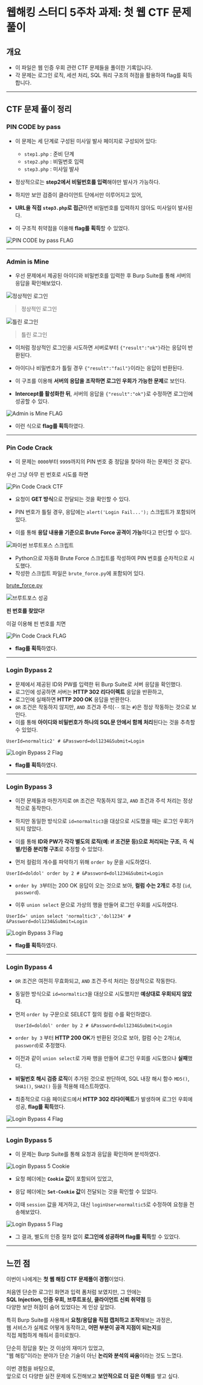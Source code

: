 # 웹해킹 스터디 5주차 과제: 첫 웹 CTF 문제 풀이

## 개요

- 이 파일은 웹 인증 우회 관련 CTF 문제들을 풀이한 기록입니다.  
- 각 문제는 로그인 로직, 세션 처리, SQL 쿼리 구조의 허점을 활용하여 flag를 획득합니다.

---

## CTF 문제 풀이 정리

### PIN CODE by pass

- 이 문제는 세 단계로 구성된 미사일 발사 페이지로 구성되어 있다:
  - `step1.php` : 준비 단계
  - `step2.php` : 비밀번호 입력
  - `step3.php` : 미사일 발사

- 정상적으로는 **step2에서 비밀번호를 입력**해야만 발사가 가능하다.
- 하지만 보안 검증이 클라이언트 단에서만 이루어지고 있어,
- **URL을 직접 `step3.php`로 접근**하면 비밀번호를 입력하지 않아도 미사일이 발사된다.
- 이 구조적 취약점을 이용해 **flag를 획득**할 수 있었다.

![PIN CODE by pass FLAG](./screenshots/pin_code_by_pass.png)

--- 

### Admin is Mine

- 우선 문제에서 제공된 아이디와 비밀번호를 입력한 후 Burp Suite를 통해 서버의 응답을 확인해보았다.

![정상적인 로그인](./screenshots/success_login.png)

> 정상적인 로그인

![틀린 로그인](./screenshots/fall_login.png)

> 틀린 로그인

- 이처럼 정상적인 로그인을 시도하면 서버로부터 `{"result":"ok"}`라는 응답이 반환된다.
- 아이디나 비밀번호가 틀릴 경우 `{"result":"fail"}`이라는 응답이 반환된다.

- 이 구조를 이용해 **서버의 응답을 조작하면 로그인 우회가 가능한 문제**로 보인다.
- **Intercept를 활성화한 뒤**, 서버의 응답을 `{"result":"ok"}`로 수정하면 로그인에 성공할 수 있다.

![Admin is Mine FLAG](./screenshots/server_deceive.png)

- 이런 식으로 **flag를 획득**하였다.

---

### Pin Code Crack

- 이 문제는 `0000`부터 `9999`까지의 PIN 번호 중 정답을 찾아야 하는 문제인 것 같다.

우선 그냥 아무 핀 번호로 시도를 하면

![Pin Code Crack CTF](./screenshots/pin_code_crack_ctf.png)

- 요청이 **GET 방식**으로 전달되는 것을 확인할 수 있다.
- PIN 번호가 틀릴 경우, 응답에는 `alert('Login Fail...');` 스크립트가 포함되어 있다.

- 이를 통해 **응답 내용을 기준으로 Brute Force 공격이 가능**하다고 판단할 수 있다.

![파이썬 브루트포스 스크립트](./screenshots/python_brute_porce.png)

- Python으로 자동화 Brute Force 스크립트를 작성하여 PIN 번호를 순차적으로 시도했다.
- 작성한 스크립트 파일은 `brute_force.py`에 포함되어 있다.

[brute_force.py](./brute_force.py)

![브루트포스 성공](./screenshots/brute_force_success.png)

**핀 번호를 찾았다!**

이걸 이용해 핀 번호를 치면

![Pin Code Crack FLAG](./screenshots/pin_code_crack_flag.png)

- **flag를 획득**하였다.

---

### Login Bypass 2

- 문제에서 제공된 ID와 PW를 입력한 뒤 Burp Suite로 서버 응답을 확인했다.
- 로그인에 성공하면 서버는 **HTTP 302 리다이렉트** 응답을 반환하고,
- 로그인에 실패하면 **HTTP 200 OK** 응답을 반환한다.
- `OR` 조건은 작동하지 않지만, `AND` 조건과 주석(`--` 또는 `#`)은 정상 작동하는 것으로 보인다.
- 이를 통해 **아이디와 비밀번호가 하나의 SQL문 안에서 함께 처리**된다는 것을 추측할 수 있었다.

 ```http
 UserId=normaltic2' # &Password=dol1234&Submit=Login 
 ```

![Login Bypass 2 Flag](./screenshots/login_bypass2_flag.png)

- **flag를 획득**하였다.

---

### Login Bypass 3

- 이전 문제들과 마찬가지로 `OR` 조건은 작동하지 않고, `AND` 조건과 주석 처리는 정상적으로 동작한다.
- 하지만 동일한 방식으로 `id=normaltic3`을 대상으로 시도했을 때는 로그인 우회가 되지 않았다.

- 이를 통해 **ID와 PW가 각각 별도의 로직(예: if 조건문 등)으로 처리되는 구조**, 즉 **식별/인증 분리형 구조**로 추정할 수 있었다.

- 먼저 컬럼의 개수를 파악하기 위해 `order by` 문을 시도하였다.
 ```http
 UserId=doldol' order by 2 # &Password=dol1234&Submit=Login
 ```
- `order by 3`부터는 200 OK 응답이 오는 것으로 보아, **컬럼 수는 2개**로 추정 (`id`, `password`).

- 이후 `union select` 문으로 가상의 행을 만들어 로그인 우회를 시도하였다.
 ```http
 UserId=' union select 'normaltic3','dol1234' # &Password=dol1234&Submit=Login
 ```

![Login Bypass 3 Flag](./screenshots/login_bypass3_flag.png)

- **flag를 획득**하였다.

---

### Login Bypass 4

- `OR` 조건은 여전히 무효화되고, `AND` 조건·주석 처리는 정상적으로 작동한다.
- 동일한 방식으로 `id=normaltic3`을 대상으로 시도했지만 **예상대로 우회되지 않았다**.

- 먼저 `order by` 구문으로 SELECT 절의 컬럼 수를 확인하였다.

  ```http
  UserId=doldol' order by 2 # &Password=dol1234&Submit=Login
  ```
- `order by 3` 부터 **HTTP 200 OK**가 반환된 것으로 보아, 컬럼 수는 2개(`id`, `password`)로 추정했다.

- 이전과 같이 `union select`로 가짜 행을 만들어 로그인 우회를 시도했으나 **실패**했다.

- **비밀번호 해시 검증 로직**이 추가된 것으로 판단하여,
SQL 내장 해시 함수 `MD5()`, `SHA1()`, `SHA2()` 등을 적용해 테스트하였다.

- 최종적으로 다음 페이로드에서 **HTTP 302 리다이렉트**가 발생하며 로그인 우회에 성공, **flag를 획득**했다.

![Login Bypass 4 Flag](./screenshots/login_bypass4_flag.png)

---

### Login Bypass 5

- 이 문제는 Burp Suite를 통해 요청과 응답을 확인하며 분석하였다.

![Login Bypass 5 Cookie](./screenshots/login_bypass5_cookie.png)

- 요청 헤더에는 **`Cookie` 값**이 포함되어 있었고,
- 응답 헤더에는 **`Set-Cookie` 값**이 전달되는 것을 확인할 수 있었다.

- 이때 `session` 값을 제거하고, 대신 `loginUser=normaltic5`로 수정하여 요청을 전송해보았다.

![Login Bypass 5 Flag](./screenshots/login_bypass5_flag.png)

- 그 결과, 별도의 인증 절차 없이 **로그인에 성공하며 flag를 획득**할 수 있었다.

---

## 느낀 점

이번이 나에게는 **첫 웹 해킹 CTF 문제풀이 경험**이었다.

처음엔 단순한 로그인 화면과 입력 폼처럼 보였지만, 그 안에는  
**SQL Injection, 인증 우회, 브루트포싱, 클라이언트 신뢰 취약점** 등  
다양한 보안 허점이 숨어 있었다는 게 인상 깊었다.

특히 Burp Suite를 사용해서 **요청/응답을 직접 캡처하고 조작**해보는 과정은,  
웹 서비스가 실제로 어떻게 동작하고, **어떤 부분이 공격 지점이 되는지**를  
직접 체험하게 해줘서 흥미로웠다.

단순히 정답을 찾는 것 이상의 재미가 있었고,  
"웹 해킹"이라는 분야가 단순 기술이 아닌 **논리와 분석의 싸움**이라는 것도 느꼈다.

이번 경험을 바탕으로,  
앞으로 더 다양한 실전 문제에 도전해보고 **보안적으로 더 깊은 이해**를 쌓고 싶다.
